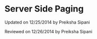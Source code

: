 ﻿Server Side Paging
=

<p class="updated">Updated on 12/25/2014 by Preiksha Sipani</p>
<p class="reviewed">Reviewed on 12/26/2014 by Preiksha Sipani</p>





                      
